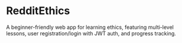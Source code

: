# RedditEthics
A beginner-friendly web app for learning ethics, featuring multi-level lessons, user registration/login with JWT auth, and progress tracking.
